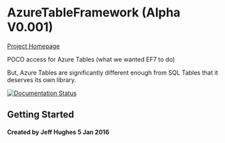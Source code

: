 # AzureTableFramework (Alpha V0.001)

[Project Homepage](http://AzureTableFramework.com/ "Visit AzureTableFramework!")


POCO access for Azure Tables
(what we wanted EF7 to do)

But, Azure Tables are significantly different enough from SQL Tables that it deserves its own library.


[![Documentation Status](https://readthedocs.org/projects/azuretableframework/badge/?version=latest)](http://azuretableframework.readthedocs.org/en/latest/?badge=latest)

## Getting Started


#### Created by Jeff Hughes 5 Jan 2016

